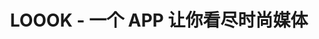 ---
description: 时尚界不是太了解，但这个时尚 app 至少没崩溃。
layout: post
results:
- genreIds:
  - '6009'
  - '6012'
  version: '1.0.3'
  primaryGenreName: News
  formattedPrice: 免费
  artworkUrl60: http://is3.mzstatic.com/image/thumb/Purple18/v4/15/9d/46/159d46ab-02fb-3f08-4796-daa1a0b601b3/source/60x60bb.jpg
  userRatingCountForCurrentVersion: 2
  minimumOsVersion: '8.0'
  appletvScreenshotUrls: &a []
  sellerName: Beijing Yanzhiyouwu Technology Co., LTD
  supportedDevices:
  - iPad2Wifi
  - iPad23G
  - iPhone4S
  - iPadThirdGen
  - iPadThirdGen4G
  - iPhone5
  - iPodTouchFifthGen
  - iPadFourthGen
  - iPadFourthGen4G
  - iPadMini
  - iPadMini4G
  - iPhone5c
  - iPhone5s
  - iPhone6
  - iPhone6Plus
  - iPodTouchSixthGen
  genres:
  - 新闻
  - 生活
  currentVersionReleaseDate: '2016-04-28T02:32:08Z'
  trackName: LOOOK - 一个 APP 让你看尽时尚媒体
  isVppDeviceBasedLicensingEnabled: true
  description: '衣服是这个时代最后的美好环境；

    LOOOK 帮你打开全世界的美和流行，找到个人时尚风格；

    你会因为这些而爱上我们：


    每天提供最新的时尚资讯

    -  众多时尚媒体入驻，一键订阅

    -  传播与时尚相关的优质内容，帮助你更加懂得时尚

    -  定期策划专题，丰富你的时尚体验


    明星化身时尚编辑与你分享时尚心得

    -  每天穿什么？看看明星都怎么穿

    -  时尚博主今天穿了什么？立刻让你知道

    -  对话问不倒的时髦儿精，听听她的时尚观点


    关注你最喜欢的品牌

    -  chanel、sandro、maje……时尚品牌那么多，挑你喜欢的

    -  衣型识别，趋势解读，每一款造型几乎都标注品牌和型号


    有任何 BUG 反馈，有趣的想法或建议，欢迎直接联系我们，微博 @loook好看 | 微信 :  loook ，或在 APP 内设置界面点击意见反馈。我们会在意大家的每条反馈。'
  price: 0
  trackId: 1097027220
  releaseDate: '2016-04-06T15:35:26Z'
  advisories: *a
  screenshotUrls:
  - http://a3.mzstatic.com/us/r30/Purple49/v4/77/ea/07/77ea0794-7b3b-19a0-6402-fd792c5b1912/screen1136x1136.jpeg
  - http://a1.mzstatic.com/us/r30/Purple49/v4/10/ec/7b/10ec7b7b-9787-9d94-0c9c-3df5cb8f8a5c/screen1136x1136.jpeg
  - http://a5.mzstatic.com/us/r30/Purple49/v4/be/b8/24/beb8242e-da6f-1870-ffb1-f1257d123979/screen1136x1136.jpeg
  artistViewUrl: https://itunes.apple.com/cn/developer/beijing-yanzhiyouwu-technology/id1087311458?uo=4
  primaryGenreId: 6009
  userRatingCount: 14
  averageUserRatingForCurrentVersion: 5
  kind: software
  fileSizeBytes: '13695726'
  bundleId: com.loookapp.loook
  trackContentRating: 4+
  releaseNotes: '欢迎使用 LOOOK v1.0.3，


    - 支持搜索「文章」与「标签」；

    - 优化正文排版

    - 优化 UI 细节及加载性能


    「每一个人都嘲笑陈旧的时尚，却虔诚的追求新的时尚」—  梭罗'
  trackCensoredName: LOOOK - 一个 APP 让你看尽时尚媒体
  contentAdvisoryRating: 4+
  isGameCenterEnabled: false
  artistName: Beijing Yanzhiyouwu Technology Co., LTD
  languageCodesISO2A:
  - EN
  - ZH
  averageUserRating: 5
  features: *a
  wrapperType: software
  artworkUrl512: http://is3.mzstatic.com/image/thumb/Purple18/v4/15/9d/46/159d46ab-02fb-3f08-4796-daa1a0b601b3/source/512x512bb.jpg
  artworkUrl100: http://is3.mzstatic.com/image/thumb/Purple18/v4/15/9d/46/159d46ab-02fb-3f08-4796-daa1a0b601b3/source/100x100bb.jpg
  trackViewUrl: https://geo.itunes.apple.com/cn/app/loook-yi-ge-app-rang-ni-kan/id1097027220?mt=8&uo=4
  artistId: 1087311458
  currency: CNY
  ipadScreenshotUrls: *a
category: 新闻
tags: tag1
resultCount: 1
title: LOOOK - 一个 APP 让你看尽时尚媒体

---